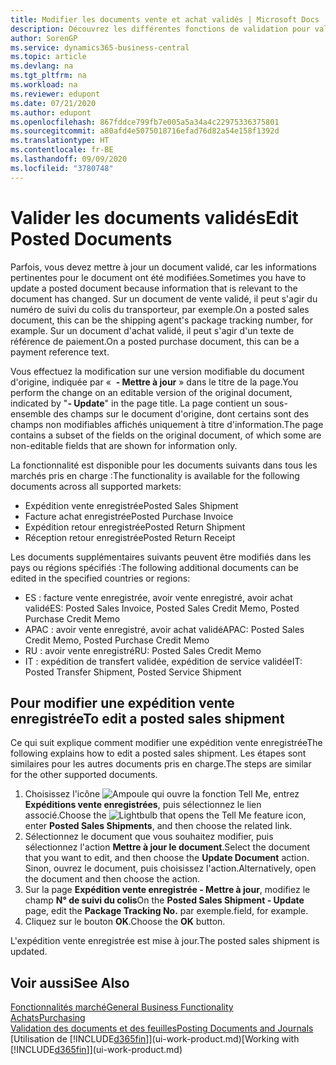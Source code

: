 ```yaml
---
title: Modifier les documents vente et achat validés | Microsoft Docs
description: Découvrez les différentes fonctions de validation pour valider les documents achat et comment mettre à jour les documents validés.
author: SorenGP
ms.service: dynamics365-business-central
ms.topic: article
ms.devlang: na
ms.tgt_pltfrm: na
ms.workload: na
ms.reviewer: edupont
ms.date: 07/21/2020
ms.author: edupont
ms.openlocfilehash: 867fddce799fb7e005a5a34a4c22975336375801
ms.sourcegitcommit: a80afd4e5075018716efad76d82a54e158f1392d
ms.translationtype: HT
ms.contentlocale: fr-BE
ms.lasthandoff: 09/09/2020
ms.locfileid: "3780748"
---
```

# <a name="edit-posted-documents"></a><span data-ttu-id="67c77-103">Valider les documents validés</span><span class="sxs-lookup"><span data-stu-id="67c77-103">Edit Posted Documents</span></span>

<span data-ttu-id="67c77-104">Parfois, vous devez mettre à jour un document validé, car les informations pertinentes pour le document ont été modifiées.</span><span class="sxs-lookup"><span data-stu-id="67c77-104">Sometimes you have to update a posted document because information that is relevant to the document has changed.</span></span> <span data-ttu-id="67c77-105">Sur un document de vente validé, il peut s'agir du numéro de suivi du colis du transporteur, par exemple.</span><span class="sxs-lookup"><span data-stu-id="67c77-105">On a posted sales document, this can be the shipping agent's package tracking number, for example.</span></span> <span data-ttu-id="67c77-106">Sur un document d'achat validé, il peut s'agir d'un texte de référence de paiement.</span><span class="sxs-lookup"><span data-stu-id="67c77-106">On a posted purchase document, this can be a payment reference text.</span></span>

<span data-ttu-id="67c77-107">Vous effectuez la modification sur une version modifiable du document d'origine, indiquée par «  **- Mettre à jour** » dans le titre de la page.</span><span class="sxs-lookup"><span data-stu-id="67c77-107">You perform the change on an editable version of the original document, indicated by "**- Update**" in the page title.</span></span> <span data-ttu-id="67c77-108">La page contient un sous-ensemble des champs sur le document d'origine, dont certains sont des champs non modifiables affichés uniquement à titre d'information.</span><span class="sxs-lookup"><span data-stu-id="67c77-108">The page contains a subset of the fields on the original document, of which some are non-editable fields that are shown for information only.</span></span>

<span data-ttu-id="67c77-109">La fonctionnalité est disponible pour les documents suivants dans tous les marchés pris en charge :</span><span class="sxs-lookup"><span data-stu-id="67c77-109">The functionality is available for the following documents across all supported markets:</span></span>

- <span data-ttu-id="67c77-110">Expédition vente enregistrée</span><span class="sxs-lookup"><span data-stu-id="67c77-110">Posted Sales Shipment</span></span>
- <span data-ttu-id="67c77-111">Facture achat enregistrée</span><span class="sxs-lookup"><span data-stu-id="67c77-111">Posted Purchase Invoice</span></span>
- <span data-ttu-id="67c77-112">Expédition retour enregistrée</span><span class="sxs-lookup"><span data-stu-id="67c77-112">Posted Return Shipment</span></span>
- <span data-ttu-id="67c77-113">Réception retour enregistrée</span><span class="sxs-lookup"><span data-stu-id="67c77-113">Posted Return Receipt</span></span>

<span data-ttu-id="67c77-114">Les documents supplémentaires suivants peuvent être modifiés dans les pays ou régions spécifiés :</span><span class="sxs-lookup"><span data-stu-id="67c77-114">The following additional documents can be edited in the specified countries or regions:</span></span>

- <span data-ttu-id="67c77-115">ES : facture vente enregistrée, avoir vente enregistré, avoir achat validé</span><span class="sxs-lookup"><span data-stu-id="67c77-115">ES: Posted Sales Invoice, Posted Sales Credit Memo, Posted Purchase Credit Memo</span></span>
- <span data-ttu-id="67c77-116">APAC : avoir vente enregistré, avoir achat validé</span><span class="sxs-lookup"><span data-stu-id="67c77-116">APAC: Posted Sales Credit Memo, Posted Purchase Credit Memo</span></span>
- <span data-ttu-id="67c77-117">RU : avoir vente enregistré</span><span class="sxs-lookup"><span data-stu-id="67c77-117">RU: Posted Sales Credit Memo</span></span>
- <span data-ttu-id="67c77-118">IT : expédition de transfert validée, expédition de service validée</span><span class="sxs-lookup"><span data-stu-id="67c77-118">IT: Posted Transfer Shipment, Posted Service Shipment</span></span>

## <a name="to-edit-a-posted-sales-shipment"></a><span data-ttu-id="67c77-119">Pour modifier une expédition vente enregistrée</span><span class="sxs-lookup"><span data-stu-id="67c77-119">To edit a posted sales shipment</span></span>

<span data-ttu-id="67c77-120">Ce qui suit explique comment modifier une expédition vente enregistrée</span><span class="sxs-lookup"><span data-stu-id="67c77-120">The following explains how to edit a posted sales shipment.</span></span> <span data-ttu-id="67c77-121">Les étapes sont similaires pour les autres documents pris en charge.</span><span class="sxs-lookup"><span data-stu-id="67c77-121">The steps are similar for the other supported documents.</span></span>

1. <span data-ttu-id="67c77-122">Choisissez l'icône ![Ampoule qui ouvre la fonction Tell Me](media/ui-search/search_small.png "Dites-moi ce que vous voulez faire"), entrez **Expéditions vente enregistrées**, puis sélectionnez le lien associé.</span><span class="sxs-lookup"><span data-stu-id="67c77-122">Choose the ![Lightbulb that opens the Tell Me feature](media/ui-search/search_small.png "Tell me what you want to do") icon, enter **Posted Sales Shipments**, and then choose the related link.</span></span>
2. <span data-ttu-id="67c77-123">Sélectionnez le document que vous souhaitez modifier, puis sélectionnez l'action **Mettre à jour le document**.</span><span class="sxs-lookup"><span data-stu-id="67c77-123">Select the document that you want to edit, and then choose the **Update Document** action.</span></span> <span data-ttu-id="67c77-124">Sinon, ouvrez le document, puis choisissez l'action.</span><span class="sxs-lookup"><span data-stu-id="67c77-124">Alternatively, open the document and then choose the action.</span></span>
3. <span data-ttu-id="67c77-125">Sur la page **Expédition vente enregistrée - Mettre à jour**, modifiez le champ **N° de suivi du colis**</span><span class="sxs-lookup"><span data-stu-id="67c77-125">On the **Posted Sales Shipment - Update** page, edit the **Package Tracking No.**</span></span> <span data-ttu-id="67c77-126">par exemple.</span><span class="sxs-lookup"><span data-stu-id="67c77-126">field, for example.</span></span>
4. <span data-ttu-id="67c77-127">Cliquez sur le bouton **OK**.</span><span class="sxs-lookup"><span data-stu-id="67c77-127">Choose the **OK** button.</span></span>

<span data-ttu-id="67c77-128">L'expédition vente enregistrée est mise à jour.</span><span class="sxs-lookup"><span data-stu-id="67c77-128">The posted sales shipment is updated.</span></span>

## <a name="see-also"></a><span data-ttu-id="67c77-129">Voir aussi</span><span class="sxs-lookup"><span data-stu-id="67c77-129">See Also</span></span>

[<span data-ttu-id="67c77-130">Fonctionnalités marché</span><span class="sxs-lookup"><span data-stu-id="67c77-130">General Business Functionality</span></span>](ui-across-business-areas.md)  
[<span data-ttu-id="67c77-131">Achats</span><span class="sxs-lookup"><span data-stu-id="67c77-131">Purchasing</span></span>](purchasing-manage-purchasing.md)  
[<span data-ttu-id="67c77-132">Validation des documents et des feuilles</span><span class="sxs-lookup"><span data-stu-id="67c77-132">Posting Documents and Journals</span></span>](ui-post-documents-journals.md)  
<span data-ttu-id="67c77-133">[Utilisation de [!INCLUDE[d365fin](includes/d365fin_md.md)]](ui-work-product.md)</span><span class="sxs-lookup"><span data-stu-id="67c77-133">[Working with [!INCLUDE[d365fin](includes/d365fin_md.md)]](ui-work-product.md)</span></span>  
